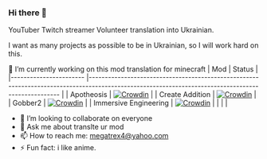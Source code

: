 ### Hi there 👋

YouTuber
Twitch streamer
Volunteer translation into Ukrainian.

I want as many projects as possible to be in Ukrainian, so I will work hard on this. 

🔭 I’m currently working on this mod translation for minecraft
| Mod                	| Status                                                                                                                                         	|
|-----------------------	|---------------------------------------------------------------------------------------------------------------------------------------------------	|
| Apotheosis            	| [![Crowdin](https://badges.crowdin.net/apotheosis-uk-ua/localized.svg)](https://crowdin.com/project/apotheosis-uk-ua)                             	|
| Create Addition       	| [![Crowdin](https://badges.crowdin.net/createadditionua/localized.svg)](https://crowdin.com/project/createadditionua)                             	|
| Gobber2               	| [![Crowdin](https://badges.crowdin.net/gobber2ua/localized.svg)](https://crowdin.com/project/gobber2ua)                                           	|
| Immersive Engineering 	| [![Crowdin](https://badges.crowdin.net/immersive-engineering-translat/localized.svg)](https://crowdin.com/project/immersive-engineering-translat) 	|
|                       	|                                                                                                                                                   	|

* 👯 I’m looking to collaborate on everyone
* 💬 Ask me about translte ur mod
* 📫 How to reach me: megatrex4@yahoo.com
* ⚡ Fun fact: i like anime.


